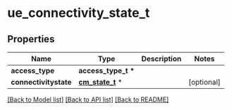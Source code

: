 # ue_connectivity_state_t

## Properties
Name | Type | Description | Notes
------------ | ------------- | ------------- | -------------
**access_type** | **access_type_t \*** |  | 
**connectivitystate** | [**cm_state_t**](cm_state.md) \* |  | [optional] 

[[Back to Model list]](../README.md#documentation-for-models) [[Back to API list]](../README.md#documentation-for-api-endpoints) [[Back to README]](../README.md)


